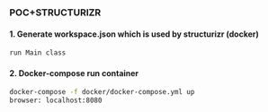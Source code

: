 ### **POC+STRUCTURIZR**

#### 1. Generate workspace.json which is used by structurizr (docker)
```bash
run Main class
```

#### 2. Docker-compose run container
```bash
docker-compose -f docker/docker-compose.yml up
browser: localhost:8080
```
